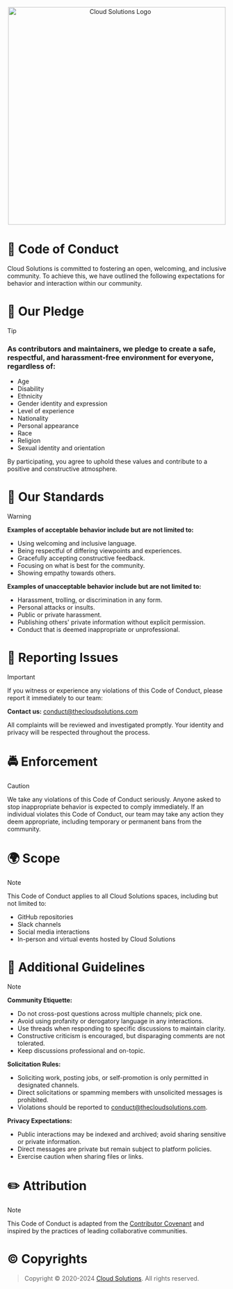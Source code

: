 <p align="center">
    <img src="https://cdn.thecloudsolutions.com/wp-content/uploads/2023/10/favicon-512x512-1.png" alt="Cloud Solutions Logo" height="500" color="green">
</p>

# 🌟 Code of Conduct

Cloud Solutions is committed to fostering an open, welcoming, and inclusive community. To achieve this, we have outlined the following expectations for behavior and interaction within our community.

# 💬 Our Pledge
> [!TIP]
> ### As contributors and maintainers, we pledge to create a safe, respectful, and harassment-free environment for everyone, regardless of:
> - Age
> - Disability
> - Ethnicity
> - Gender identity and expression
> - Level of experience
> - Nationality
> - Personal appearance
> - Race
> - Religion
> - Sexual identity and orientation

By participating, you agree to uphold these values and contribute to a positive and constructive atmosphere.

# 🤝 Our Standards
> [!WARNING]
>
> **Examples of acceptable behavior include but are not limited to:**
> - Using welcoming and inclusive language.
> - Being respectful of differing viewpoints and experiences.
> - Gracefully accepting constructive feedback.
> - Focusing on what is best for the community.
> - Showing empathy towards others.
>
> **Examples of unacceptable behavior include but are not limited to:**
> - Harassment, trolling, or discrimination in any form.
> - Personal attacks or insults.
> - Public or private harassment.
> - Publishing others' private information without explicit permission.
> - Conduct that is deemed inappropriate or unprofessional.

# 🚨 Reporting Issues
> [!IMPORTANT]
> If you witness or experience any violations of this Code of Conduct, please report it immediately to our team:
>
> **Contact us:** [conduct@thecloudsolutions.com](mailto:conduct@thecloudsolutions.com)
>
> All complaints will be reviewed and investigated promptly. Your identity and privacy will be respected throughout the process.

# 🚔 Enforcement
> [!CAUTION]
>
> We take any violations of this Code of Conduct seriously. Anyone asked to stop inappropriate behavior is expected to comply immediately. If an individual violates this Code of Conduct, our team may take any action they deem appropriate, including temporary or permanent bans from the community.

# 🌍 Scope
> [!NOTE]
> This Code of Conduct applies to all Cloud Solutions spaces, including but not limited to:
> - GitHub repositories
> - Slack channels
> - Social media interactions
> - In-person and virtual events hosted by Cloud Solutions

# 📎 Additional Guidelines
> [!NOTE]
> **Community Etiquette:**
> - Do not cross-post questions across multiple channels; pick one.
> - Avoid using profanity or derogatory language in any interactions.
> - Use threads when responding to specific discussions to maintain clarity.
> - Constructive criticism is encouraged, but disparaging comments are not tolerated.
> - Keep discussions professional and on-topic.
>
> **Solicitation Rules:**
> - Soliciting work, posting jobs, or self-promotion is only permitted in designated channels.
> - Direct solicitations or spamming members with unsolicited messages is prohibited.
> - Violations should be reported to [conduct@thecloudsolutions.com](mailto:conduct@thecloudsolutions.com).
>
> **Privacy Expectations:**
> - Public interactions may be indexed and archived; avoid sharing sensitive or private information.
> - Direct messages are private but remain subject to platform policies.
> - Exercise caution when sharing files or links.

# ✏️ Attribution
> [!NOTE]
> This Code of Conduct is adapted from the [Contributor Covenant](https://www.contributor-covenant.org/) and inspired by the practices of leading collaborative communities.

# ©️ Copyrights
> Copyright © 2020-2024 [Cloud Solutions](https://thecloudsolutions.com/). All rights reserved.
